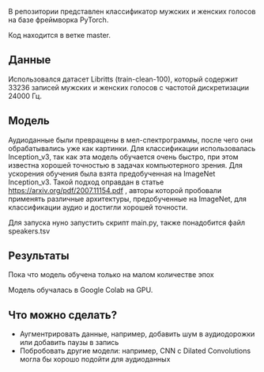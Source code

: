 В репозитории представлен классификатор мужских и женских голосов на базе фреймворка PyTorch.

Код находится в ветке master.


## Данные

Использовался датасет Libritts (train-clean-100), который содержит 33236 записей мужских и женских голосов с частотой дискретизации 24000 Гц.


## Модель

Аудиоданные были превращены в мел-спектрограммы, после чего они обрабатывались уже как картинки.
Для классификации использовалась Inception_v3, так как эта модель обучается очень быстро, при этом известна хорошей точностью в задачах компьютерного зрения. Для ускорения обучения была взята предобученная на ImageNet Inception_v3. Такой подход оправдан в статье https://arxiv.org/pdf/2007.11154.pdf , авторы которой пробовали применять различные архитектуры, предобученные на ImageNet, для классификации аудио и достигли хорошей точности.


Для запуска нуно запустить скрипт main.py, также понадобится файл speakers.tsv

## Результаты

Пока что модель обучена только на малом количестве эпох

Модель обучалась в Google Colab на GPU.


## Что можно сделать?

- Аугментрировать данные, например, добавить шум в аудиодорожки или добавить паузы в запись
- Побробовать другие модели: например, CNN с Dilated Convolutions могла бы хорошо подойти для аудиоданных
